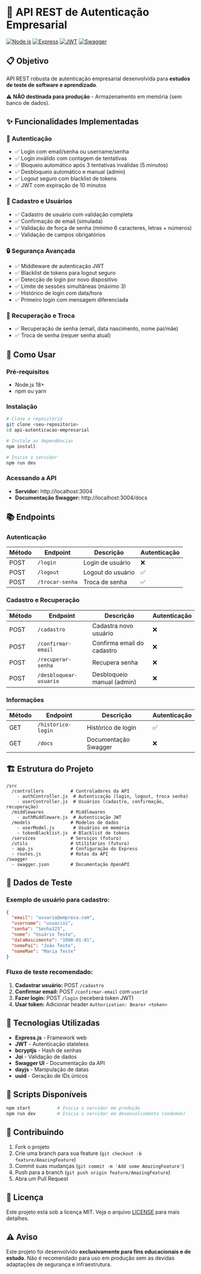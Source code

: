 # 🔐 API REST de Autenticação Empresarial

[![Node.js](https://img.shields.io/badge/Node.js-18+-green.svg)](https://nodejs.org/)
[![Express](https://img.shields.io/badge/Express-4.18+-blue.svg)](https://expressjs.com/)
[![JWT](https://img.shields.io/badge/JWT-Authentication-orange.svg)](https://jwt.io/)
[![Swagger](https://img.shields.io/badge/Swagger-Documentation-green.svg)](https://swagger.io/)

## 📋 Objetivo

API REST robusta de autenticação empresarial desenvolvida para **estudos de teste de software e aprendizado**. 

⚠️ **NÃO destinada para produção** - Armazenamento em memória (sem banco de dados).

## ✨ Funcionalidades Implementadas

### 🔑 Autenticação
- ✅ Login com email/senha ou username/senha
- ✅ Login inválido com contagem de tentativas
- ✅ Bloqueio automático após 3 tentativas inválidas (5 minutos)
- ✅ Desbloqueio automático e manual (admin)
- ✅ Logout seguro com blacklist de tokens
- ✅ JWT com expiração de 10 minutos

### 👤 Cadastro e Usuários
- ✅ Cadastro de usuário com validação completa
- ✅ Confirmação de email (simulada)
- ✅ Validação de força de senha (mínimo 6 caracteres, letras + números)
- ✅ Validação de campos obrigatórios

### 🔒 Segurança Avançada
- ✅ Middleware de autenticação JWT
- ✅ Blacklist de tokens para logout seguro
- ✅ Detecção de login por novo dispositivo
- ✅ Limite de sessões simultâneas (máximo 3)
- ✅ Histórico de login com data/hora
- ✅ Primeiro login com mensagem diferenciada

### 🔄 Recuperação e Troca
- ✅ Recuperação de senha (email, data nascimento, nome pai/mãe)
- ✅ Troca de senha (requer senha atual)

## 🚀 Como Usar

### Pré-requisitos
- Node.js 18+ 
- npm ou yarn

### Instalação
```bash
# Clone o repositório
git clone <seu-repositorio>
cd api-autenticacao-empresarial

# Instale as dependências
npm install

# Inicie o servidor
npm run dev
```

### Acessando a API
- **Servidor:** http://localhost:3004
- **Documentação Swagger:** http://localhost:3004/docs

## 📚 Endpoints

### Autenticação
| Método | Endpoint | Descrição | Autenticação |
|--------|----------|-----------|--------------|
| POST | `/login` | Login de usuário | ❌ |
| POST | `/logout` | Logout do usuário | ✅ |
| POST | `/trocar-senha` | Troca de senha | ✅ |

### Cadastro e Recuperação
| Método | Endpoint | Descrição | Autenticação |
|--------|----------|-----------|--------------|
| POST | `/cadastro` | Cadastra novo usuário | ❌ |
| POST | `/confirmar-email` | Confirma email do cadastro | ❌ |
| POST | `/recuperar-senha` | Recupera senha | ❌ |
| POST | `/desbloquear-usuario` | Desbloqueio manual (admin) | ❌ |

### Informações
| Método | Endpoint | Descrição | Autenticação |
|--------|----------|-----------|--------------|
| GET | `/historico-login` | Histórico de login | ✅ |
| GET | `/docs` | Documentação Swagger | ❌ |

## 🏗️ Estrutura do Projeto

```
/src
  /controllers          # Controladores da API
    - authController.js  # Autenticação (login, logout, troca senha)
    - userController.js  # Usuários (cadastro, confirmação, recuperação)
  /middlewares          # Middlewares
    - authMiddleware.js  # Autenticação JWT
  /models               # Modelos de dados
    - userModel.js       # Usuários em memória
    - tokenBlacklist.js  # Blacklist de tokens
  /services             # Serviços (futuro)
  /utils                # Utilitários (futuro)
  - app.js              # Configuração do Express
  - routes.js           # Rotas da API
/swagger
  - swagger.json        # Documentação OpenAPI
```

## 🧪 Dados de Teste

### Exemplo de usuário para cadastro:
```json
{
  "email": "usuario@empresa.com",
  "username": "usuario1",
  "senha": "Senha123",
  "nome": "Usuário Teste",
  "dataNascimento": "1990-01-01",
  "nomePai": "João Teste",
  "nomeMae": "Maria Teste"
}
```

### Fluxo de teste recomendado:
1. **Cadastrar usuário:** POST `/cadastro`
2. **Confirmar email:** POST `/confirmar-email` com `userId`
3. **Fazer login:** POST `/login` (receberá token JWT)
4. **Usar token:** Adicionar header `Authorization: Bearer <token>`

## 🔧 Tecnologias Utilizadas

- **Express.js** - Framework web
- **JWT** - Autenticação stateless
- **bcryptjs** - Hash de senhas
- **Joi** - Validação de dados
- **Swagger UI** - Documentação da API
- **dayjs** - Manipulação de datas
- **uuid** - Geração de IDs únicos

## 📝 Scripts Disponíveis

```bash
npm start          # Inicia o servidor em produção
npm run dev        # Inicia o servidor em desenvolvimento (nodemon)
```

## 🤝 Contribuindo

1. Fork o projeto
2. Crie uma branch para sua feature (`git checkout -b feature/AmazingFeature`)
3. Commit suas mudanças (`git commit -m 'Add some AmazingFeature'`)
4. Push para a branch (`git push origin feature/AmazingFeature`)
5. Abra um Pull Request

## 📄 Licença

Este projeto está sob a licença MIT. Veja o arquivo [LICENSE](LICENSE) para mais detalhes.

## ⚠️ Aviso

Este projeto foi desenvolvido **exclusivamente para fins educacionais e de estudo**. Não é recomendado para uso em produção sem as devidas adaptações de segurança e infraestrutura. 